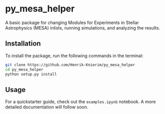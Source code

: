 # py_mesa_helper
A basic package for changing Modules for Experiments in Stellar Astrophysics (MESA) inlists, running simulations, and analyzing the results.

## Installation
To install the package, run the following commands in the terminal:
```bash
git clone https://github.com/Henrik-Knierim/py_mesa_helper
cd py_mesa_helper
python setup.py install
```

## Usage
For a quickstarter guide, check out the `examples.ipynb` notebook. A more detailed documentation will follow soon.

